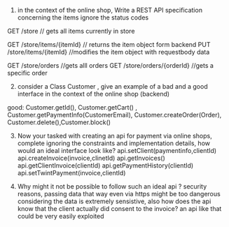 1. in the context of the online shop, Write a REST API specification concerning the items ignore the status codes

  GET /store // gets all items currently in store

  GET /store/items/{itemId} // returns the item object form backend
  PUT /store/items/{itemId} //modifies the item object with requestbody data

  GET /store/orders //gets alll orders
  GET /store/orders/{orderId} //gets a specific order

2. consider a Class Customer , give an example of a bad and a good interface in the context of the online shop (backend)

  good: Customer.getId(), Customer.getCart() , Customer.getPaymentInfo(CustomerEmail), Customer.createOrder(Order), Customer.delete(),Customer.block()

3. Now your tasked with creating an api for payment via online shops, complete ignoring the constraints and implementation details, how would an ideal interface look like?
  api.setClient(paymentinfo,clientId)
  api.createInvoice(invoice,clinetId)
  api.getInvoices()
  api.getClientInvoice(clientId)
  api.getPaymentHistory(clientId)
  api.setTwintPayment(invoice,clientId)

4. Why might it not be possible to follow such an ideal api ?
  security reasons, passing data that way even via https might be too dangerous considering the data is extremely sensistive, also
  how does the api know that the client actually did consent to the invoice? an api like that could be very easily exploited
